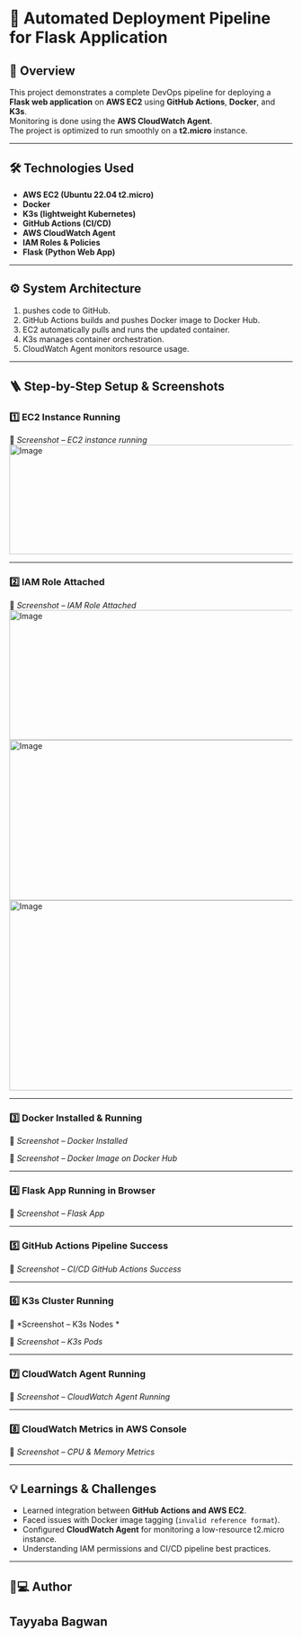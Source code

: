 # 🚀 Automated Deployment Pipeline for Flask Application

## 🧩 Overview
This project demonstrates a complete DevOps pipeline for deploying a **Flask web application** on **AWS EC2** using **GitHub Actions**, **Docker**, and **K3s**.  
Monitoring is done using the **AWS CloudWatch Agent**.  
The project is optimized to run smoothly on a **t2.micro** instance.

---

## 🛠️ Technologies Used
- **AWS EC2 (Ubuntu 22.04 t2.micro)**  
- **Docker**  
- **K3s (lightweight Kubernetes)**  
- **GitHub Actions (CI/CD)**  
- **AWS CloudWatch Agent**  
- **IAM Roles & Policies**  
- **Flask (Python Web App)**

---

## ⚙️ System Architecture
1. pushes code to GitHub.  
2. GitHub Actions builds and pushes Docker image to Docker Hub.  
3. EC2 automatically pulls and runs the updated container.  
4. K3s manages container orchestration.  
5. CloudWatch Agent monitors resource usage.
---

## 🪜 Step-by-Step Setup & Screenshots

### 1️⃣ EC2 Instance Running
📸 *Screenshot – EC2 instance running*  
<img width="975" height="195" alt="Image" src="https://github.com/user-attachments/assets/f90f2819-bbe0-420a-8fdb-635357b693d9" />
 
---

### 2️⃣ IAM Role Attached
📸 *Screenshot – IAM Role Attached*  
<img width="975" height="231" alt="Image" src="https://github.com/user-attachments/assets/e33f7e77-b9f1-4873-b56e-5e70d9c591b3" />
<img width="975" height="285" alt="Image" src="https://github.com/user-attachments/assets/adae8a1e-b3a8-4551-b85a-649085f535bb" />
<img width="975" height="338" alt="Image" src="https://github.com/user-attachments/assets/7ebb867c-cbe1-4d27-83e8-0041329c2c66" />

---

### 3️⃣ Docker Installed & Running
📸 *Screenshot – Docker Installed*  
 
📸 *Screenshot – Docker Image on Docker Hub*  
 

---

### 4️⃣ Flask App Running in Browser
📸 *Screenshot – Flask App*  
 
---

### 5️⃣ GitHub Actions Pipeline Success
📸 *Screenshot – CI/CD GitHub Actions Success*  
 
---

### 6️⃣ K3s Cluster Running
📸 *Screenshot – K3s Nodes *  
 
📸 *Screenshot – K3s Pods*  
 
---

### 7️⃣ CloudWatch Agent Running
📸 *Screenshot – CloudWatch Agent Running*  
 
---

### 8️⃣ CloudWatch Metrics in AWS Console
📸 *Screenshot – CPU & Memory Metrics*  
 

 

---

## 💡 Learnings & Challenges
- Learned integration between **GitHub Actions and AWS EC2**.  
- Faced issues with Docker image tagging (`invalid reference format`).  
- Configured **CloudWatch Agent** for monitoring a low-resource t2.micro instance.  
- Understanding IAM permissions and CI/CD pipeline best practices.

---

## 👩💻 Author
**Tayyaba Bagwan**  
---

